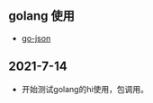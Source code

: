 ## golang 使用

- [go-json](https://www.cnblogs.com/yorkyang/p/8990570.html)


## 2021-7-14 
- 开始测试golang的hi使用，包调用。

